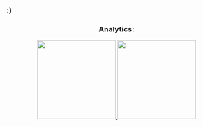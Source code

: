### :)

<div align="center">
  
  <h3>
    Analytics:
  </h3>
   <a href="https://github.com/thiagokrugel">
      <img height="180em" src="https://github-readme-stats.vercel.app/api?username=thiagokrugel&theme=vue&show_icons=true&theme=vue&include_all_commits=true"/>
   </a>
   <a href="https://github.com/Reifhel">
      <img height="180em" src="https://github-readme-stats.vercel.app/api/top-langs/?username=thiagokrugel&layout=compact&langs_count=8&theme=vue"/>
   </a>
</div>

<!--
**thiagokrugel/thiagokrugel** is a ✨ _special_ ✨ repository because its `README.md` (this file) appears on your GitHub profile.

Here are some ideas to get you started:

- 🔭 I’m currently working on ...
- 🌱 I’m currently learning ...
- 👯 I’m looking to collaborate on ...
- 🤔 I’m looking for help with ...
- 💬 Ask me about ...
- 📫 How to reach me: ...
- 😄 Pronouns: ...
- ⚡ Fun fact: ...
-->

